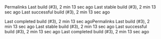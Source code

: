 Permalinks
Last build (#3), 2 min 13 sec ago
Last stable build (#3), 2 min 13 sec ago
Last successful build (#3), 2 min 13 sec ago


Last completed build (#3), 2 min 13 sec agoPermalinks
Last build (#3), 2 min 13 sec ago
Last stable build (#3), 2 min 13 sec ago
Last successful build (#3), 2 min 13 sec ago
Last completed build (#3), 2 min 13 sec ago
